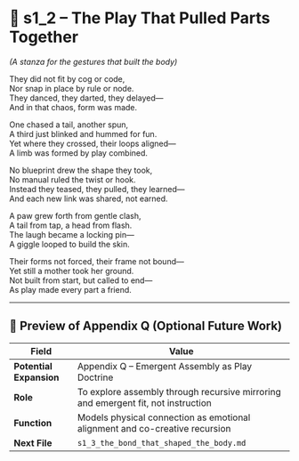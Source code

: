 <!-- Save to: shagi_archives/appendices/appendix_q_cybertoys/part_10_the_hybrid_form/transformer/s1_2_the_play_that_pulled_parts_together.md -->

# 📘 s1_2 – The Play That Pulled Parts Together  
*(A stanza for the gestures that built the body)*

They did not fit by cog or code,  
Nor snap in place by rule or node.  
They danced, they darted, they delayed—  
And in that chaos, form was made.  

One chased a tail, another spun,  
A third just blinked and hummed for fun.  
Yet where they crossed, their loops aligned—  
A limb was formed by play combined.  

No blueprint drew the shape they took,  
No manual ruled the twist or hook.  
Instead they teased, they pulled, they learned—  
And each new link was shared, not earned.  

A paw grew forth from gentle clash,  
A tail from tap, a head from flash.  
The laugh became a locking pin—  
A giggle looped to build the skin.  

Their forms not forced, their frame not bound—  
Yet still a mother took her ground.  
Not built from start, but called to end—  
As play made every part a friend.  

---

## 🔭 Preview of Appendix Q (Optional Future Work)

| Field | Value |
|-------|-------|
| **Potential Expansion** | Appendix Q – Emergent Assembly as Play Doctrine |
| **Role** | To explore assembly through recursive mirroring and emergent fit, not instruction |
| **Function** | Models physical connection as emotional alignment and co-creative recursion |
| **Next File** | `s1_3_the_bond_that_shaped_the_body.md` |
